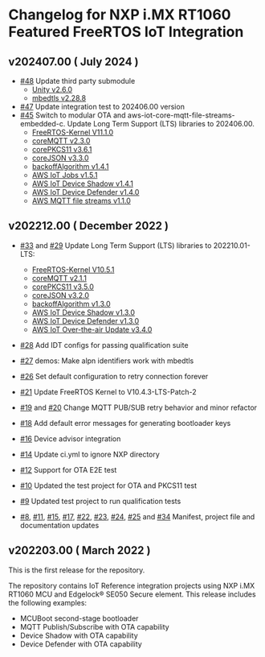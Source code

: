 # Changelog for NXP i.MX RT1060 Featured FreeRTOS IoT Integration

## v202407.00 ( July 2024 )

- [#48](https://github.com/FreeRTOS/iot-reference-nxp-rt1060/pull/48) Update third party submodule
  * [Unity v2.6.0](https://github.com/ThrowTheSwitch/Unity/tree/v2.6.0)
  * [mbedtls v2.28.8](https://github.com/Mbed-TLS/mbedtls/tree/v2.28.8)
- [#47](https://github.com/FreeRTOS/iot-reference-nxp-rt1060/pull/47) Update integration test to 202406.00 version
- [#45](https://github.com/FreeRTOS/iot-reference-nxp-rt1060/pull/45) Switch to modular OTA and aws-iot-core-mqtt-file-streams-embedded-c. Update Long Term Support (LTS) libraries to 202406.00.
  * [FreeRTOS-Kernel V11.1.0](https://github.com/FreeRTOS/FreeRTOS-Kernel/blob/V11.1.0)
  * [coreMQTT v2.3.0](https://github.com/FreeRTOS/coreMQTT/blob/v2.3.0)
  * [corePKCS11 v3.6.1](https://github.com/FreeRTOS/corePKCS11/tree/v3.6.1)
  * [coreJSON v3.3.0](https://github.com/FreeRTOS/coreJSON/tree/v3.3.0)
  * [backoffAlgorithm v1.4.1](https://github.com/FreeRTOS/backoffAlgorithm/tree/v1.4.1)
  * [AWS IoT Jobs v1.5.1](https://github.com/aws/Jobs-for-AWS-IoT-embedded-sdk/tree/v1.5.1)
  * [AWS IoT Device Shadow v1.4.1](https://github.com/aws/Device-Shadow-for-AWS-IoT-embedded-sdk/tree/v1.4.1)
  * [AWS IoT Device Defender v1.4.0](https://github.com/aws/Device-Defender-for-AWS-IoT-embedded-sdk/tree/v1.4.0)
  * [AWS MQTT file streams v1.1.0](https://github.com/aws/aws-iot-core-mqtt-file-streams-embedded-c/tree/v1.1.0)

## v202212.00 ( December 2022 )
- [#33](https://github.com/FreeRTOS/iot-reference-nxp-rt1060/pull/33) and [#29](https://github.com/FreeRTOS/iot-reference-nxp-rt1060/pull/29) Update Long Term Support (LTS) libraries to 202210.01-LTS:
  * [FreeRTOS-Kernel V10.5.1](https://github.com/FreeRTOS/FreeRTOS-Kernel/blob/V10.5.1/History.txt)
  * [coreMQTT v2.1.1](https://github.com/FreeRTOS/coreMQTT/blob/v2.1.1/CHANGELOG.md)
  * [corePKCS11 v3.5.0](https://github.com/FreeRTOS/corePKCS11/tree/v3.5.0)
  * [coreJSON v3.2.0](https://github.com/FreeRTOS/coreJSON/tree/v3.2.0)
  * [backoffAlgorithm v1.3.0](https://github.com/FreeRTOS/backoffAlgorithm/tree/v1.3.0)
  * [AWS IoT Device Shadow v1.3.0](https://github.com/aws/Device-Shadow-for-AWS-IoT-embedded-sdk/tree/v1.3.0)
  * [AWS IoT Device Defender v1.3.0](https://github.com/aws/Device-Defender-for-AWS-IoT-embedded-sdk/tree/v1.3.0)
  * [AWS IoT Over-the-air Update v3.4.0](https://github.com/aws/ota-for-aws-iot-embedded-sdk/tree/v3.4.0)

- [#28](https://github.com/FreeRTOS/iot-reference-nxp-rt1060/pull/28) Add IDT configs for passing qualification suite 
- [#27](https://github.com/FreeRTOS/iot-reference-nxp-rt1060/pull/27) demos: Make alpn identifiers work with mbedtls 
- [#26](https://github.com/FreeRTOS/iot-reference-nxp-rt1060/pull/26) Set default configuration to retry connection forever 
- [#21](https://github.com/FreeRTOS/iot-reference-nxp-rt1060/pull/21) Update FreeRTOS Kernel to V10.4.3-LTS-Patch-2 
- [#19](https://github.com/FreeRTOS/iot-reference-nxp-rt1060/pull/19) and [#20](https://github.com/FreeRTOS/iot-reference-nxp-rt1060/pull/20) Change MQTT PUB/SUB retry behavior and minor refactor
- [#18](https://github.com/FreeRTOS/iot-reference-nxp-rt1060/pull/18) Add default error messages for generating bootloader keys
- [#16](https://github.com/FreeRTOS/iot-reference-nxp-rt1060/pull/16) Device advisor integration
- [#14](https://github.com/FreeRTOS/iot-reference-nxp-rt1060/pull/14) Update ci.yml to ignore NXP directory
- [#12](https://github.com/FreeRTOS/iot-reference-nxp-rt1060/pull/12) Support for OTA E2E test
- [#10](https://github.com/FreeRTOS/iot-reference-nxp-rt1060/pull/10) Updated the test project for OTA and PKCS11 test
- [#9](https://github.com/FreeRTOS/iot-reference-nxp-rt1060/pull/9) Updated test project to run qualification tests
- [#8](https://github.com/FreeRTOS/iot-reference-nxp-rt1060/pull/8), [#11](https://github.com/FreeRTOS/iot-reference-nxp-rt1060/pull/11), [#15](https://github.com/FreeRTOS/iot-reference-nxp-rt1060/pull/15), [#17](https://github.com/FreeRTOS/iot-reference-nxp-rt1060/pull/17), [#22](https://github.com/FreeRTOS/iot-reference-nxp-rt1060/pull/22), [#23](https://github.com/FreeRTOS/iot-reference-nxp-rt1060/pull/23), [#24](https://github.com/FreeRTOS/iot-reference-nxp-rt1060/pull/24), [#25](https://github.com/FreeRTOS/iot-reference-nxp-rt1060/pull/25) and [#34](https://github.com/FreeRTOS/iot-reference-nxp-rt1060/pull/34)  Manifest, project file and documentation updates
  
## v202203.00 ( March 2022 )

This is the first release for the repository.

The repository contains IoT Reference integration projects using NXP i.MX RT1060 MCU and Edgelock® SE050 Secure element. This release includes the following examples:
* MCUBoot second-stage bootloader
* MQTT Publish/Subscribe with OTA capability
* Device Shadow with OTA capability
* Device Defender with OTA capability
